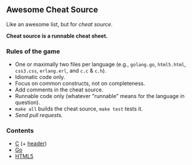 Awesome Cheat Source
--------------------

Like an awesome list, but for _cheat source_.

**Cheat source is a runnable cheat sheet.**

### Rules of the game

-   One or maximally two files per language (e.g., `golang.go`,
    `html5.html`, `css3.css`, `erlang.erl`, and `c.c` & `c.h`).
-   Idiomatic code only.
-   Focus on common constructs, not on completeness.
-   Add comments in the cheat source.
-   Runnable code only (whatever "runnable" means for the language in
    question).
-   `make all` builds the cheat source, `make test` tests it.
-   _Send pull requests._

### Contents

-   [C](c.c) (+ [header](c.h))
-   [Go](golang.go)
-   [HTML5](html5.html)
